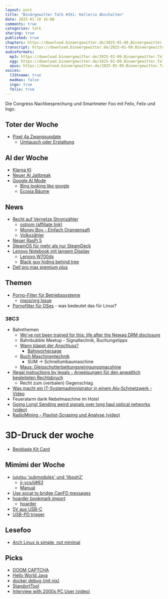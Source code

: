 ```yaml
---
layout: post
title: "Binärgewitter Talk #351: Kellerio Abschalten"
date: 2025-01-10 16:00
comments: true
categories: talk
sharing: true
published: true
chapters: https://download.binaergewitter.de/2025-01-09.Binaergewitter.Talk.351.chapters.txt
transcript: https://download.binaergewitter.de/2025-01-09.Binaergewitter.Talk.351-speech.json
audioformats:
  mp3: https://download.binaergewitter.de/2025-01-09.Binaergewitter.Talk.351.mp3
  ogg: https://download.binaergewitter.de/2025-01-09.Binaergewitter.Talk.351.ogg
  opus: https://download.binaergewitter.de/2025-01-09.Binaergewitter.Talk.351.opus
voices:
  l33tname: true
  madmas: false
  ingo: true
  felix: true
---
```

Die Congress Nachbesprechung und Smartmeter Foo mit Felix, Felix und Ingo.

## Toter der Woche
- [Pixel 4a Zwangsupdate]( https://www.golem.de/sonstiges/zustimmung/auswahl.html?from=https%3A%2F%2Fwww.golem.de%2Fnews%2Fpixel-4a-google-verringert-akkulaufzeit-per-update-2501-192231.html&referer=https%3A%2F%2Fwww.google.com%2F )
  - [Umtausch oder Erstattung]( https://support.google.com/pixelphone/workflow/15642495?sjid=3820423071477926044-EU&visit_id=638717906588442266-1753699395&p=pixel4a_battery_help&rd=1 )

## AI der Woche
- [Klarna KI]( https://www.heise.de/news/Wegen-KI-Zahlungsdienstleister-Klarna-stellt-seit-einem-Jahr-nicht-mehr-ein-10198167.html )
- [Neuer AI Jailbreak]( https://www.404media.co/apparently-this-is-how-you-jailbreak-ai/ )
- [Google AI Mode](https://arstechnica.com/gadgets/2024/12/google-will-apparently-offer-ai-mode-right-on-its-main-search-page/ )
  - [Bing looking like google]( https://www.theverge.com/2025/1/6/24337117/microsoft-bing-search-results-google-design-trick )
  - [Ecosia Bäume](https://de.blog.ecosia.org/uberleben-von-ecosia-gepflanzten-baume/)

## News
- [Recht auf Vernetze Stromzähler](https://www.heise.de/news/Vernetzte-Stromzaehler-Verbraucher-haben-ab-sofort-ein-Recht-auf-ein-Smart-Meter-10230395.html )
  * [ostrom (affiliate link)]( https://join.ostrom.de/?referralCode=INGOPGW12E )
  * [Money Boy - Einfach Orangensaft]( https://www.youtube.com/watch?v=WQ9dZZOdWjQ )
  * [Volkszähler]( https://www.volkszaehler.org/ )
- [Neuer RasPi 5](https://linuxnews.de/neuer-raspberry-pi-5-mit-16-gbyte-ram/ )
- [SteamOS für mehr als nur SteamDeck]( https://arstechnica.com/gaming/2025/01/bye-bye-windows-gaming-steamos-officially-expands-past-the-steam-deck/ )
- [Lenovo Notebook mit langem Display]( https://www.heise.de/news/Lenovo-bringt-Notebook-mit-ausrollbarem-OLED-Bildschirm-10229434.html )
  - [Lenovo W700ds]( https://newatlas.com/lenovo-dual-screen-thinkpad-w700ds/10607/ )
  - [Black guy hiding behind tree]( https://a.pinatafarm.com/933x1023/6a375994df/black-guy-hiding-behind-tree.jpg )
- [Dell pro max premium plus]( https://www.theverge.com/2025/1/6/24325799/dell-pro-max-premium-plus-ces-laptop-pc-rebrand-announcement )

## Themen
- [Porno-Filter für Betriebssysteme]( https://tarnkappe.info/artikel/rechtssachen/porno-filter-fuer-betriebssysteme-bundeslaender-beschliessen-jugendschutzvorrichtung-305859.html )
  - [nixos/org Issue]( https://github.com/NixOS/org/issues/51 )
- [Pornofilter für OSes]( https://www.heise.de/news/Jugendschutz-Ministerpraesidenten-beschliessen-Zwangsfilter-fuer-Betriebssysteme-10199425.html ) - was bedeutet das für Linux?

### 38C3
- Bahnthemen
  * [We've not been trained for this: life after the Newag DRM disclosure](https://events.ccc.de/congress/2024/hub/en/event/we-ve-not-been-trained-for-this-life-after-the-newag-drm-disclosure/ )
  * Bahnbubble Meetup - Signaltechnik, Buchungstipps
  * [Wann klappt der Anschluss?]( https://events.ccc.de/congress/2024/hub/en/event/wann-klappt-der-anschluss-wann-nicht-und-wie-sagt-man-chaos-vorher/ )
    - [Bahnvorhersage](https://bahnvorhersage.de/ )
  * [Buch Maschinentechnik]( https://www.deutschebahn.com/resource/blob/6877836/5c7e9e81249b16c0a284572a235554a7/buch_maschinentechnik_dbbahnbau-data.pdf )
    - SUM -> Schnellumbaumaschine
  * [Maus: Gleisschotterbettungsreinigungsmacshine]( https://www.youtube.com/watch?v=lld4f3j9ZTA )
- [Illegal instructions by legals - Anweisungen für den anwaltlich begleiteten Rechtsbruch](https://events.ccc.de/congress/2024/hub/en/event/illegal-instructions-by-legals-anweisungen-fr-den-anwaltlich-begleiteten-rechtsbruch/ )
  * Recht zum (verbalen) Gegenschlag
- [Was macht ein IT-Systemadministrator in einem Alu-Schmelzwerk - Video]( https://media.ccc.de/v/38c3-was-macht-ein-it-systemadministrator-in-einem-alu-schmelzwerk-schafft-die-deutsche-industrie-die-digitalisierung )
- Feueralarm dank Nebelmaschine im Hotel
- [Going Long! Sending weird signals over long haul optical networks (video)]( https://media.ccc.de/v/38c3-going-long-sending-weird-signals-over-long-haul-optical-networks )
- [RadioMining - Playlist-Scraping und Analyse (video)]( https://media.ccc.de/v/38c3-radiomining-playlist-scraping-und-analyse )

# 3D-Druck der woche
- [Beyblade Kit Card]( https://makerworld.com/en/models/540911?from=search#profileId-458419 )

## Mimimi der Woche
- [jujutsu 'submodules' und 'libssh2']()
  - [jj-vcs/jj#63](https://github.com/jj-vcs/jj/issues/63)
  - [Manual]( https://neugierig.org/software/blog/2024/12/jujutsu.html )
- [Use socat to bridge CanFD messages]( https://unix.stackexchange.com/questions/788026/use-socat-to-bridge-canfd-messages )
- [hoarder bookmark import]( https://github.com/hoarder-app/hoarder )
  - [hoarder ]( https://github.com/makefu/hoarder-bookmark-importer )
- [5V aus USB-C]( https://www.reddit.com/r/UsbCHardware/comments/158kjir/how_can_i_get_5_volts_from_usbc/ )
 - [USB-PD trigger]( https://www.aliexpress.com/item/1005005461879717.html )

## Lesefoo
- [Arch Linux is simple, not minimal]( https://textplain.org/arch-simple#:~:text=Arch%20Linux%20can%20be%20minimalist,making%20it%20anything%20but%20minimal )

## Picks
- [DOOM CAPTCHA]( https://news.ycombinator.com/item?id=42566112 )
- [Hello World Java]( https://www.youtube.com/watch?v=yup8gIXxWDU )
- [docker debug (mit nix)]( https://docs.docker.com/reference/cli/docker/debug/ )
- [StandortTool](https://standorttool.de/standorttool)
- [Interview with 2000s PC User (video)]( https://m.youtube.com/watch?v=VpAZPPCLCUI )

